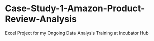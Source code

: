 # Case-Study-1-Amazon-Product-Review-Analysis
Excel Project for my Ongoing Data Analysis Training at Incubator Hub
